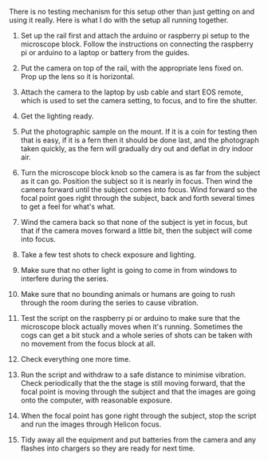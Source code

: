 There is no testing mechanism for this setup other than just getting on and using it really. Here is what I do with the setup all running together. 

1) Set up the rail first and attach the arduino or raspberry pi setup to the microscope block. Follow the instructions on connecting the raspberry pi or arduino to a laptop or battery from the guides. 

2) Put the camera on top of the rail, with the appropriate lens fixed on. Prop up the lens so it is horizontal. 

3) Attach the camera to the laptop by usb cable and start EOS remote, which is used to set the camera setting, to focus, and to fire the shutter. 

4) Get the lighting ready.

5) Put the photographic sample on the mount. If it is a coin for testing then that is easy, if it is a fern then it should be done last, and the photograph taken quickly, as the fern will gradually dry out and deflat in dry indoor air. 

6) Turn the microscope block knob so the camera is as far from the subject as it can go. Position the subject so it is nearly in focus. Then wind the camera forward until the subject comes into focus. Wind forward so the focal point goes right through the subject, back and forth several times to get a feel for what's what. 

7) Wind the camera back so that none of the subject is yet in focus, but that if the camera moves forward a little bit, then the subject will come into focus. 

8) Take a few test shots to check exposure and lighting. 

9) Make sure that no other light is going to come in from windows to interfere during the series. 

10) Make sure that no bounding animals or humans are going to rush through the room during the series to cause vibration. 

11) Test the script on the raspberry pi or arduino to make sure that the microscope block actually moves when it's running. Sometimes the cogs can get a bit stuck and a whole series of shots can be taken with no movement from the focus block at all. 

12) Check everything one more time. 

13) Run the script and withdraw to a safe distance to minimise vibration. Check periodically that the the stage is still moving forward, that the focal point is moving through the subject and that the images are going onto the computer, with reasonable exposure. 

14) When the focal point has gone right through the subject, stop the script and run the images through Helicon focus. 

15) Tidy away all the equipment and put batteries from the camera and any flashes into chargers so they are ready for next time. 

